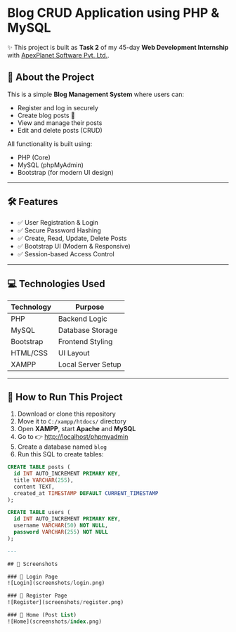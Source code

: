 # Blog CRUD Application using PHP & MySQL

✨ This project is built as **Task 2** of my 45-day **Web Development Internship** with [ApexPlanet Software Pvt. Ltd.](https://www.apexplanet.in/).

## 📌 About the Project

This is a simple **Blog Management System** where users can:
- Register and log in securely
- Create blog posts 📝
- View and manage their posts
- Edit and delete posts (CRUD)

All functionality is built using:
- PHP (Core)
- MySQL (phpMyAdmin)
- Bootstrap (for modern UI design)

---

## 🛠️ Features

- ✅ User Registration & Login
- ✅ Secure Password Hashing
- ✅ Create, Read, Update, Delete Posts
- ✅ Bootstrap UI (Modern & Responsive)
- ✅ Session-based Access Control

---

## 💻 Technologies Used

| Technology | Purpose               |
|------------|------------------------|
| PHP        | Backend Logic          |
| MySQL      | Database Storage       |
| Bootstrap  | Frontend Styling       |
| HTML/CSS   | UI Layout              |
| XAMPP      | Local Server Setup     |

---

## 🚀 How to Run This Project

1. Download or clone this repository
2. Move it to `C:/xampp/htdocs/` directory
3. Open **XAMPP**, start **Apache** and **MySQL**
4. Go to 👉 [http://localhost/phpmyadmin](http://localhost/phpmyadmin)
5. Create a database named `blog`
6. Run this SQL to create tables:

```sql
CREATE TABLE posts (
  id INT AUTO_INCREMENT PRIMARY KEY,
  title VARCHAR(255),
  content TEXT,
  created_at TIMESTAMP DEFAULT CURRENT_TIMESTAMP
);

CREATE TABLE users (
  id INT AUTO_INCREMENT PRIMARY KEY,
  username VARCHAR(50) NOT NULL,
  password VARCHAR(255) NOT NULL
);

---

## 📸 Screenshots

### 🔐 Login Page
![Login](screenshots/login.png)

### 📝 Register Page
![Register](screenshots/register.png)

### 📃 Home (Post List)
![Home](screenshots/index.png)
